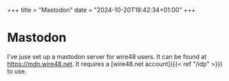 +++
title = "Mastodon"
date = "2024-10-20T18:42:34+01:00"
+++

# Mastodon

I've juse set up a mastodon server for wire48 users. It can be found
at https://mdn.wire48.net. It requires a
[wire48.net account]({{< ref "/idp" >}}) to use.
